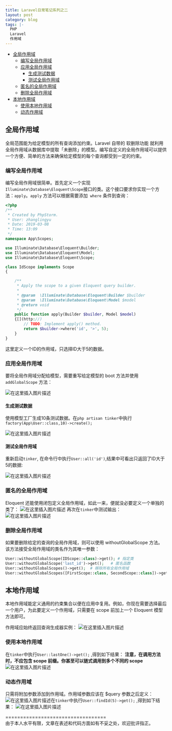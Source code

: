 ```yaml
---
title: Laravel日常笔记系列之二
layout: post
category: blog
tags: |-
  PHP
  Laravel
  作用域
---
```

<!-- TOC -->

- [全局作用域](#全局作用域)
    - [编写全局作用域](#编写全局作用域)
    - [应用全局作用域](#应用全局作用域)
        - [生成测试数据](#生成测试数据)
        - [测试全局作用域](#测试全局作用域)
    - [匿名的全局作用域](#匿名的全局作用域)
    - [删除全局作用域](#删除全局作用域)
- [本地作用域](#本地作用域)
    - [使用本地作用域](#使用本地作用域)
    - [动态作用域](#动态作用域)

<!-- /TOC -->
## 全局作用域
全局范围能为给定模型的所有查询添加约束。Laravel 自带的 软删除功能 就利用全局作用域从数据库中提取「未删除」的模型。编写自定义的全局作用域可以提供一个方便、简单的方法来确保给定模型的每个查询都受到一定的约束。

### 编写全局作用域
编写全局作用域很简单。首先定义一个实现` Illuminate\Database\Eloquent\Scope `接口的类。这个接口要求你实现一个方法：`apply`。`apply` 方法可以根据需要添加` where` 条件到查询：
```php
<?php
/**
 * Created by PhpStorm.
 * User: zhanglingyu
 * Date: 2019-03-08
 * Time: 13:09
 */
namespace App\Scopes;

use Illuminate\Database\Eloquent\Builder;
use Illuminate\Database\Eloquent\Model;
use Illuminate\Database\Eloquent\Scope;

class IdScope implements Scope
{

    /**
     * Apply the scope to a given Eloquent query builder.
     *
     * @param  \Illuminate\Database\Eloquent\Builder $builder
     * @param  \Illuminate\Database\Eloquent\Model $model
     * @return void
     */
    public function apply(Builder $builder, Model $model)
    {[](http://)
        // TODO: Implement apply() method.
        return $builder->where('id', '>', 5);
    }
}
```
这里定义一个ID的作用域，只选择ID大于5的数据。

### 应用全局作用域
要将全局作用域分配给模型，需要重写给定模型的 boot 方法并使用 `addGlobalScope` 方法：

![在这里插入图片描述](https://img-blog.csdnimg.cn/20190308131756554.png?x-oss-process=image/watermark,type_ZmFuZ3poZW5naGVpdGk,shadow_10,text_aHR0cHM6Ly9ibG9nLmNzZG4ubmV0L3pkaXAxMjM=,size_16,color_FFFFFF,t_70)

#### 生成测试数据
使用模型工厂生成10条测试数据。在`php artisan tinker`中执行	`factory(App\User::class,10)->create();` 

![在这里插入图片描述](https://img-blog.csdnimg.cn/20190308132116213.png?x-oss-process=image/watermark,type_ZmFuZ3poZW5naGVpdGk,shadow_10,text_aHR0cHM6Ly9ibG9nLmNzZG4ubmV0L3pkaXAxMjM=,size_16,color_FFFFFF,t_70)
#### 测试全局作用域
重新启动`tinker`, 在命令行中执行`User::all('id')`,结果中可看出只返回了ID大于5的数据:

![在这里插入图片描述](https://img-blog.csdnimg.cn/20190308132532463.png?x-oss-process=image/watermark,type_ZmFuZ3poZW5naGVpdGk,shadow_10,text_aHR0cHM6Ly9ibG9nLmNzZG4ubmV0L3pkaXAxMjM=,size_16,color_FFFFFF,t_70)
### 匿名的全局作用域
Eloquent 还能使用闭包定义全局作用域，如此一来，便就没必要定义一个单独的类了：
![在这里插入图片描述](https://img-blog.csdnimg.cn/20190308132902167.png?x-oss-process=image/watermark,type_ZmFuZ3poZW5naGVpdGk,shadow_10,text_aHR0cHM6Ly9ibG9nLmNzZG4ubmV0L3pkaXAxMjM=,size_16,color_FFFFFF,t_70)
再次在`tinker`中测试输出：
![在这里插入图片描述](https://img-blog.csdnimg.cn/20190308132958381.png?x-oss-process=image/watermark,type_ZmFuZ3poZW5naGVpdGk,shadow_10,text_aHR0cHM6Ly9ibG9nLmNzZG4ubmV0L3pkaXAxMjM=,size_16,color_FFFFFF,t_70)
### 删除全局作用域

如果要删除给定的查询的全局作用域，则可以使用 withoutGlobalScope 方法。该方法接受全局作用域的类名作为其唯一参数：

```php
User::withoutGlobalScope(IDScope::class)->get(); # 指定类
User::withoutGlobalScope('last_id')->get();   # 匿名函数
User::withoutGlobalScopes()->get();  # 移除所有全局作用域
User::withoutGlobalScopes([FirstScope::class, SecondScope::class])->get();   # 移除多个类/匿名函数
```

## 本地作用域
本地作用域能定义通用的约束集合以便在应用中复用。例如，你现在需要选择最后一个用户，为此要定义一个作用域，只需要在 scope 前加上一个 Eloquent 模型方法即可。

作用域应始终返回查询生成器实例：
![在这里插入图片描述](https://img-blog.csdnimg.cn/20190308135721348.png?x-oss-process=image/watermark,type_ZmFuZ3poZW5naGVpdGk,shadow_10,text_aHR0cHM6Ly9ibG9nLmNzZG4ubmV0L3pkaXAxMjM=,size_16,color_FFFFFF,t_70)

### 使用本地作用域

在`tinker`中执行`User::lastOne()->get();` ,得到如下结果：
**注意，在调用方法时，不应包含 scope 前缀。你甚至可以链式调用到多个不同的 scope**
![在这里插入图片描述](https://img-blog.csdnimg.cn/20190308134621825.png?x-oss-process=image/watermark,type_ZmFuZ3poZW5naGVpdGk,shadow_10,text_aHR0cHM6Ly9ibG9nLmNzZG4ubmV0L3pkaXAxMjM=,size_16,color_FFFFFF,t_70)

### 动态作用域
只需将附加参数添加到作用域。作用域参数应该在 $query 参数之后定义：
![在这里插入图片描述](https://img-blog.csdnimg.cn/2019030813564547.png?x-oss-process=image/watermark,type_ZmFuZ3poZW5naGVpdGk,shadow_10,text_aHR0cHM6Ly9ibG9nLmNzZG4ubmV0L3pkaXAxMjM=,size_16,color_FFFFFF,t_70)在`tinker`中执行`User::findId(5)->get();` ,得到如下结果：
![在这里插入图片描述](https://img-blog.csdnimg.cn/20190308135028633.png?x-oss-process=image/watermark,type_ZmFuZ3poZW5naGVpdGk,shadow_10,text_aHR0cHM6Ly9ibG9nLmNzZG4ubmV0L3pkaXAxMjM=,size_16,color_FFFFFF,t_70)


==================================  
由于本人水平有限，文章在表述和代码方面如有不妥之处，欢迎批评指正。